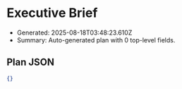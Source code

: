 # Executive Brief

- Generated: 2025-08-18T03:48:23.610Z
- Summary: Auto-generated plan with 0 top-level fields.

## Plan JSON

```json
{}
```